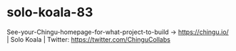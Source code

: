 # solo-koala-83
See-your-Chingu-homepage-for-what-project-to-build -> https://chingu.io/ | Solo Koala | Twitter: https://twitter.com/ChinguCollabs
